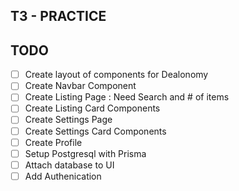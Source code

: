 ## T3 - PRACTICE

## TODO

- [ ] Create layout of components for Dealonomy
- [ ] Create Navbar Component
- [ ] Create Listing Page : Need Search and # of items
- [ ] Create Listing Card Components
- [ ] Create Settings Page
- [ ] Create Settings Card Components
- [ ] Create Profile
- [ ] Setup Postgresql with Prisma
- [ ] Attach database to UI
- [ ] Add Authenication
